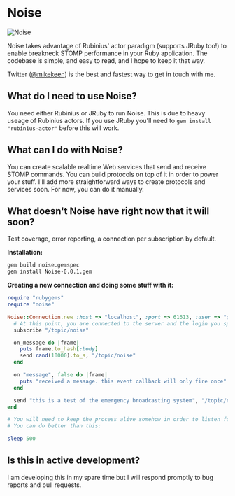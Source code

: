 Noise
=====

![Noise](http://mkeen.github.com/img/noise.png "Noise: Performant STOMP by Mike Keen")

Noise takes advantage of Rubinius' actor paradigm (supports JRuby too!) to enable breakneck STOMP performance in your Ruby application. The codebase is simple, and easy to read, and I hope to keep it that way.  
  
Twitter ([@mikekeen](http://www.twitter.com/mikekeen)) is the best and fastest way to get in touch with me.  
  
What do I need to use Noise?
----------
You need either Rubinius or JRuby to run Noise. This is due to heavy useage of Rubinius actors. If you use JRuby you'll need to `gem install "rubinius-actor"` before this will work.

What can I do with Noise?
----------
You can create scalable realtime Web services that send and receive STOMP commands. You can build protocols on top of it in order to power your stuff. I'll add more straightforward ways to create protocols and services soon. For now, you can do it manually.

What doesn't Noise have right now that it will soon?
----------
Test coverage, error reporting, a connection per subscription by default.

**Installation:**

```bash    
gem build noise.gemspec
gem install Noise-0.0.1.gem
```

**Creating a new connection and doing some stuff with it:**  

```ruby 
require "rubygems"
require "noise"

Noise::Connection.new :host => "localhost", :port => 61613, :user => "guest", :pass => "guest" do
  # At this point, you are connected to the server and the login you specified has been verified.
  subscribe "/topic/noise"

  on_message do |frame|
    puts frame.to_hash[:body]
    send rand(10000).to_s, "/topic/noise"
  end

  on "message", false do |frame|
    puts "received a message. this event callback will only fire once"
  end

  send "this is a test of the emergency broadcasting system", "/topic/noise"
end

# You will need to keep the process alive somehow in order to listen for incoming messages.
# You can do better than this:

sleep 500
```

Is this in active development?
----------
I am developing this in my spare time but I will respond promptly to bug reports and pull requests.